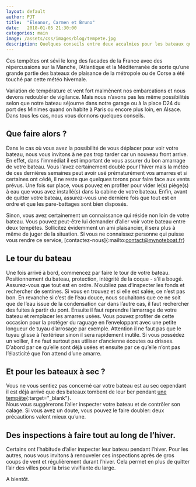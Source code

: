 ```yaml
---
layout: default
author: PJT
title:  "Eleanor, Carmen et Bruno"
date:   2018-01-05 21:30:00
categories: main
image: /assets/css/images/blog/tempete.jpg
description: Quelques conseils entre deux accalmies pour les bateaux qui hivernent en extrieur.
---
```


Ces tempêtes ont sévi le long des facades de la France avec des répercussions sur la Manche,  l’Atlantique et la Méditerranée de sorte qu’une grande partie des bateaux de plaisance de la métropole ou de Corse a été touché par cette météo hivernale.
<!--break-->
Variation de température et vent fort malmènent nos embarcations et nous devons redoubler de vigilance.  Mais nous n’avons pas les même possibilités selon que notre bateau séjourne dans notre garage ou à la place D24 du port des Minimes quand on habite à Paris ou encore plus loin, en Alsace.  Dans tous les cas, nous vous donnons quelques conseils.

## Que faire alors ?
Dans le cas où vous avez la possibilité de vous déplacer pour voir votre bateau, nous vous invitons à ne pas trop tarder car un nouveau front arrive.  En effet, dans l’immédiat il est important de vous assurer du bon amarrage de votre bateau.  Vous l’avez certainement doublé pour l’hiver mais la météo de ces dernières semaines peut avoir usé prématurément vos amarres et si certaines ont cédé, il ne reste que quelques torons pour faire face aux vents prévus.  Une fois sur place, vous pouvez en profiter pour vider le(s) piège(s) à eau que vous avez installé(s) dans la cabine de votre bateau.  Enfin, avant de quitter votre bateau, assurez-vous une dernière fois que tout est en ordre et que les pare-battages sont bien disposés.

Sinon, vous avez certainement un connaissance qui réside non loin de votre bateau.  Vous pouvez peut-être lui demander d’aller voir votre bateau entre deux tempêtes.  Sollicitez évidemment un ami plaisancier, il sera plus à même de juger de la situation.  Si vous ne connaissez personne qui puisse vous rendre ce service, [contactez-nous]{:mailto:contact@mynoteboat.fr}

## Le tour du bateau
Une fois arrivé à bord, commencez par faire le tour de votre bateau.  Positionnement du bateau, protection, intégrité de la coque - s’il a bougé.  Assurez-vous que tout est en ordre.  N’oubliez pas d’inspecter les fonds et rechercher de sentines.  Si vous en trouvez et si elle est salée, ce n’est pas bon.  En revanche si c’est de l’eau douce, nous souhaitons que ce ne soit que de l’eau issue de la condensation car dans l’autre cas, il faut rechercher des fuites à partir du pont.
Ensuite il faut reprendre l’amarrage de votre bateau et remplacer les amarres usées.  Vous pouvez profiter de cette occasion pour la protéger du raguage en l’enveloppant avec une petite longueur de tuyau d’arrosage par exemple. 
Attention il ne faut pas que le tuyau glisse à l’extérieur sinon il sera rapidement inutile.  Si vous possédez un voilier, il ne faut surtout pas utiliser d’ancienne écoutes ou drisses.  D’abord par ce qu’elle sont déjà usées et ensuite par ce qu’elle n’ont pas l’élasticité que l’on attend d’une amarre.

## Et pour les bateaux à sec ?
Vous ne vous sentiez pas concerné car votre bateau est au sec cependant il est déjà arrivé que des bateaux tombent de leur ber pendant [une tempête](http://www.infocapagde.com/index.php?op=newindex&catid=5&marqeur=850){:target="_blank"}.  
Nous vous suggèrerons l’aller inspecter votre bateau et de contrôler son calage.  Si vous avez un doute, vous pouvez le faire doubler: deux précautions valent mieux qu’une.

## Des inspections à faire tout au long de l’hiver.
Certains ont l’habitude d’aller inspecter leur bateau pendant l’hiver.  Pour les autres, nous vous invitons à renouveler ces inspections après de gros coups de vent et régulièrement durant l’hiver.  Cela permet en plus de quitter l’air des villes pour la brise vivifiante du large.

A bientôt.